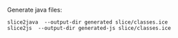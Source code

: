Generate java files:

```
slice2java  --output-dir generated slice/classes.ice
slice2js  --output-dir generated-js slice/classes.ice
```